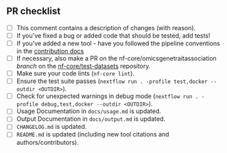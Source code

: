 <!--
# nf-core/omicsgenetraitassociation pull request

Many thanks for contributing to nf-core/omicsgenetraitassociation!

Please fill in the appropriate checklist below (delete whatever is not relevant).
These are the most common things requested on pull requests (PRs).

Remember that PRs should be made against the dev branch, unless you're preparing a pipeline release.

Learn more about contributing: [CONTRIBUTING.md](https://github.com/nf-core/omicsgenetraitassociation/tree/master/.github/CONTRIBUTING.md)
-->

## PR checklist

-   [ ] This comment contains a description of changes (with reason).
-   [ ] If you've fixed a bug or added code that should be tested, add tests!
-   [ ] If you've added a new tool - have you followed the pipeline conventions in the [contribution docs](https://github.com/nf-core/omicsgenetraitassociation/tree/master/.github/CONTRIBUTING.md)
-   [ ] If necessary, also make a PR on the nf-core/omicsgenetraitassociation _branch_ on the [nf-core/test-datasets](https://github.com/nf-core/test-datasets) repository.
-   [ ] Make sure your code lints (`nf-core lint`).
-   [ ] Ensure the test suite passes (`nextflow run . -profile test,docker --outdir <OUTDIR>`).
-   [ ] Check for unexpected warnings in debug mode (`nextflow run . -profile debug,test,docker --outdir <OUTDIR>`).
-   [ ] Usage Documentation in `docs/usage.md` is updated.
-   [ ] Output Documentation in `docs/output.md` is updated.
-   [ ] `CHANGELOG.md` is updated.
-   [ ] `README.md` is updated (including new tool citations and authors/contributors).
